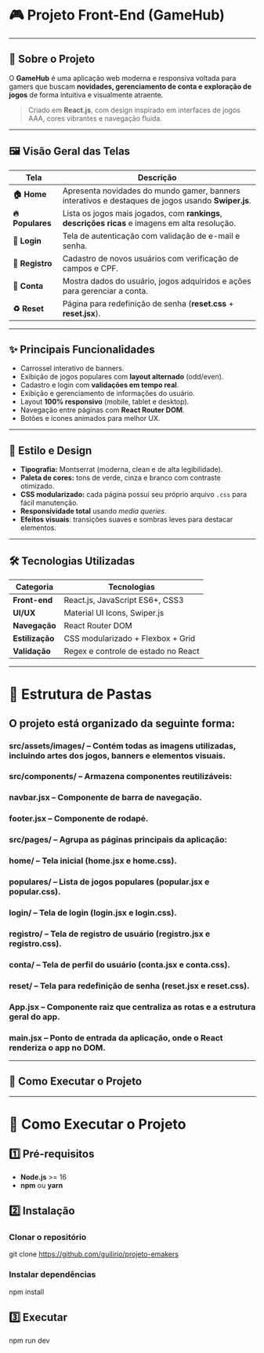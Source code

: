 # 🎮 Projeto Front-End (GameHub)
---

## 📌 Sobre o Projeto

O **GameHub** é uma aplicação web moderna e responsiva voltada para gamers que buscam **novidades, gerenciamento de conta e exploração de jogos** de forma intuitiva e visualmente atraente.

> Criado em **React.js**, com design inspirado em interfaces de jogos AAA, cores vibrantes e navegação fluida.

---

## 🖼️ **Visão Geral das Telas**

| Tela | Descrição |
|------|-----------|
| **🏠 Home** | Apresenta novidades do mundo gamer, banners interativos e destaques de jogos usando **Swiper.js**. |
| **🔥 Populares** | Lista os jogos mais jogados, com **rankings**, **descrições ricas** e imagens em alta resolução. |
| **🔑 Login** | Tela de autenticação com validação de e-mail e senha. |
| **📝 Registro** | Cadastro de novos usuários com verificação de campos e CPF. |
| **👤 Conta** | Mostra dados do usuário, jogos adquiridos e ações para gerenciar a conta. |
| **♻️ Reset** | Página para redefinição de senha (**reset.css** + **reset.jsx**). |

---

## ✨ **Principais Funcionalidades**

- Carrossel interativo de banners.
- Exibição de jogos populares com **layout alternado** (odd/even).
- Cadastro e login com **validações em tempo real**.
- Exibição e gerenciamento de informações do usuário.
- Layout **100% responsivo** (mobile, tablet e desktop).
- Navegação entre páginas com **React Router DOM**.
- Botões e ícones animados para melhor UX.

---

## 🎨 **Estilo e Design**

- **Tipografia:** Montserrat (moderna, clean e de alta legibilidade).
- **Paleta de cores:** tons de verde, cinza e branco com contraste otimizado.
- **CSS modularizado:** cada página possui seu próprio arquivo `.css` para fácil manutenção.
- **Responsividade total** usando *media queries*.
- **Efeitos visuais**: transições suaves e sombras leves para destacar elementos.

---

## 🛠️ **Tecnologias Utilizadas**

| Categoria | Tecnologias |
|-----------|-------------|
| **Front-end** | React.js, JavaScript ES6+, CSS3 |
| **UI/UX** | Material UI Icons, Swiper.js |
| **Navegação** | React Router DOM |
| **Estilização** | CSS modularizado + Flexbox + Grid |
| **Validação** | Regex e controle de estado no React |

---

# 📂 **Estrutura de Pastas**

## O projeto está organizado da seguinte forma:

### src/assets/images/ – Contém todas as imagens utilizadas, incluindo artes dos jogos, banners e elementos visuais.

### src/components/ – Armazena componentes reutilizáveis:

### navbar.jsx – Componente de barra de navegação.

### footer.jsx – Componente de rodapé.

### src/pages/ – Agrupa as páginas principais da aplicação:

### home/ – Tela inicial (home.jsx e home.css).

### populares/ – Lista de jogos populares (popular.jsx e popular.css).

### login/ – Tela de login (login.jsx e login.css).

### registro/ – Tela de registro de usuário (registro.jsx e registro.css).

### conta/ – Tela de perfil do usuário (conta.jsx e conta.css).

### reset/ – Tela para redefinição de senha (reset.jsx e reset.css).

### App.jsx – Componente raiz que centraliza as rotas e a estrutura geral do app.

### main.jsx – Ponto de entrada da aplicação, onde o React renderiza o app no DOM.

---

## 🚀 **Como Executar o Projeto**


---

# 🚀 **Como Executar o Projeto**

## 1️⃣ Pré-requisitos
- **Node.js** >= 16
- **npm** ou **yarn**

## 2️⃣ Instalação
### Clonar o repositório
git clone https://github.com/guilirio/projeto-emakers

### Instalar dependências
npm install


## 3️⃣ Executar
npm run dev
